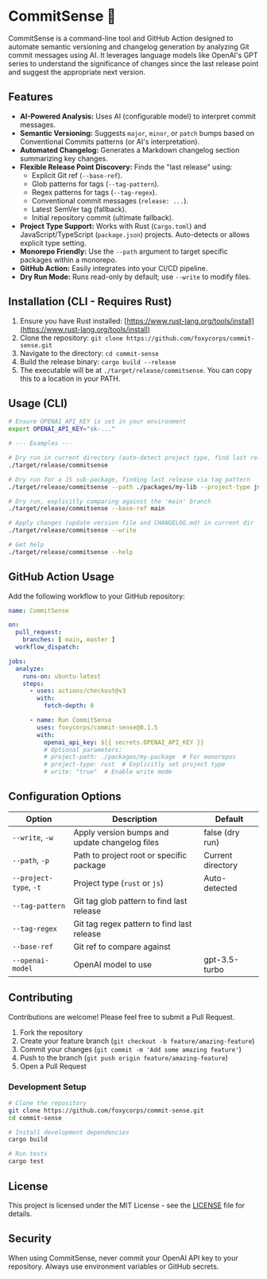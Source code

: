 # CommitSense 🤖

CommitSense is a command-line tool and GitHub Action designed to automate semantic versioning and changelog generation by analyzing Git commit messages using AI. It leverages language models like OpenAI's GPT series to understand the significance of changes since the last release point and suggest the appropriate next version.

## Features

* **AI-Powered Analysis:** Uses AI (configurable model) to interpret commit messages.
* **Semantic Versioning:** Suggests `major`, `minor`, or `patch` bumps based on Conventional Commits patterns (or AI's interpretation).
* **Automated Changelog:** Generates a Markdown changelog section summarizing key changes.
* **Flexible Release Point Discovery:** Finds the "last release" using:
    * Explicit Git ref (`--base-ref`).
    * Glob patterns for tags (`--tag-pattern`).
    * Regex patterns for tags (`--tag-regex`).
    * Conventional commit messages (`release: ...`).
    * Latest SemVer tag (fallback).
    * Initial repository commit (ultimate fallback).
* **Project Type Support:** Works with Rust (`Cargo.toml`) and JavaScript/TypeScript (`package.json`) projects. Auto-detects or allows explicit type setting.
* **Monorepo Friendly:** Use the `--path` argument to target specific packages within a monorepo.
* **GitHub Action:** Easily integrates into your CI/CD pipeline.
* **Dry Run Mode:** Runs read-only by default; use `--write` to modify files.

## Installation (CLI - Requires Rust)

1.  Ensure you have Rust installed: [https://www.rust-lang.org/tools/install](https://www.rust-lang.org/tools/install)
2.  Clone the repository: `git clone https://github.com/foxycorps/commit-sense.git`
3.  Navigate to the directory: `cd commit-sense`
4.  Build the release binary: `cargo build --release`
5.  The executable will be at `./target/release/commitsense`. You can copy this to a location in your PATH.

## Usage (CLI)

```bash
# Ensure OPENAI_API_KEY is set in your environment
export OPENAI_API_KEY="sk-..."

# --- Examples ---

# Dry run in current directory (auto-detect project type, find last release automatically)
./target/release/commitsense

# Dry run for a JS sub-package, finding last release via tag pattern
./target/release/commitsense --path ./packages/my-lib --project-type js --tag-pattern "v*.*.*"

# Dry run, explicitly comparing against the 'main' branch
./target/release/commitsense --base-ref main

# Apply changes (update version file and CHANGELOG.md) in current dir
./target/release/commitsense --write

# Get help
./target/release/commitsense --help
```

## GitHub Action Usage

Add the following workflow to your GitHub repository:

```yaml
name: CommitSense

on:
  pull_request:
    branches: [ main, master ]
  workflow_dispatch:

jobs:
  analyze:
    runs-on: ubuntu-latest
    steps:
      - uses: actions/checkout@v3
        with:
          fetch-depth: 0

      - name: Run CommitSense
        uses: foxycorps/commit-sense@0.1.5
        with:
          openai_api_key: ${{ secrets.OPENAI_API_KEY }}
          # Optional parameters:
          # project-path: ./packages/my-package  # For monorepos
          # project-type: rust  # Explicitly set project type
          # write: "true"  # Enable write mode
```

## Configuration Options

| Option | Description | Default |
|--------|-------------|---------|
| `--write`, `-w` | Apply version bumps and update changelog files | false (dry run) |
| `--path`, `-p` | Path to project root or specific package | Current directory |
| `--project-type`, `-t` | Project type (`rust` or `js`) | Auto-detected |
| `--tag-pattern` | Git tag glob pattern to find last release | |
| `--tag-regex` | Git tag regex pattern to find last release | |
| `--base-ref` | Git ref to compare against | |
| `--openai-model` | OpenAI model to use | gpt-3.5-turbo |

## Contributing

Contributions are welcome! Please feel free to submit a Pull Request.

1. Fork the repository
2. Create your feature branch (`git checkout -b feature/amazing-feature`)
3. Commit your changes (`git commit -m 'Add some amazing feature'`)
4. Push to the branch (`git push origin feature/amazing-feature`)
5. Open a Pull Request

### Development Setup

```bash
# Clone the repository
git clone https://github.com/foxycorps/commit-sense.git
cd commit-sense

# Install development dependencies
cargo build

# Run tests
cargo test
```

## License

This project is licensed under the MIT License - see the [LICENSE](LICENSE) file for details.

## Security

When using CommitSense, never commit your OpenAI API key to your repository. Always use environment variables or GitHub secrets.